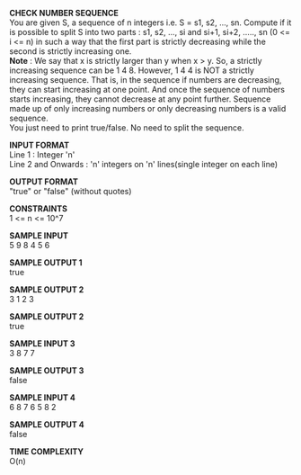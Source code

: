 **CHECK NUMBER SEQUENCE** \
You are given S, a sequence of n integers i.e. S = s1, s2, ..., sn. Compute if it is possible to split S into two parts : s1, s2, ..., si and si+1, si+2, ….., sn (0 <= i <= n) in such a way that the first part is strictly decreasing while the second is strictly increasing one. \
**Note** : We say that x is strictly larger than y when x > y.
So, a strictly increasing sequence can be 1 4 8. However, 1 4 4 is NOT a strictly increasing sequence.
That is, in the sequence if numbers are decreasing, they can start increasing at one point. And once the sequence of numbers starts increasing, they cannot decrease at any point further.
Sequence made up of only increasing numbers or only decreasing numbers is a valid sequence. \
You just need to print true/false. No need to split the sequence.

**INPUT FORMAT** \
Line 1 : Integer 'n' \
Line 2 and Onwards : 'n' integers on 'n' lines(single integer on each line) 

**OUTPUT FORMAT** \
"true" or "false" (without quotes)

**CONSTRAINTS** \
1 <= n <= 10^7

**SAMPLE INPUT** \
5
9
8
4
5
6

**SAMPLE OUTPUT 1** \
true

**SAMPLE OUTPUT 2** \
3
1
2
3

**SAMPLE OUTPUT 2** \
true

**SAMPLE INPUT 3** \
3
8
7
7

**SAMPLE OUTPUT 3** \
false

**SAMPLE INPUT 4** \
6
8
7
6
5
8
2

**SAMPLE OUTPUT 4** \
false

**TIME COMPLEXITY** \
O(n)